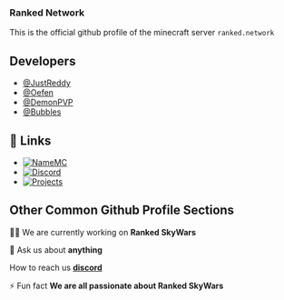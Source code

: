 ### Ranked Network
This is the official github profile of the minecraft server `ranked.network`
## Developers

- [@JustReddy](https://github.com/JustReddy7397)
- [@Oefen](https://github.com/NickGames2022)
- [@DemonPVP](https://github.com/DemonDxv)
- [@Bubbles](https://github.com/orgs/RankedNetwork/people/ImBubbles)


## 🔗 Links
- [![NameMC](https://img.shields.io/badge/NameMC-000?style=for-the-badge&logo=namemc&logoColor=white)](https://namemc.com/server/ranked.network)
- [![Discord](https://img.shields.io/badge/discord-0A66C2?style=for-the-badge&logo=discord&logoColor=white)](https://ranked.network/discord)
- [![Projects](https://img.shields.io/badge/Projects-000?style=for-the-badge&logo=github&logoColor=white)](https://github.com/orgs/RankedNetwork/repositories/)


## Other Common Github Profile Sections
👩‍💻 We are currently working on **Ranked SkyWars**

💬 Ask us about **anything**

How to reach us [**discord**](https://ranked.network/discord)

⚡️ Fun fact **We are all passionate about Ranked SkyWars**
